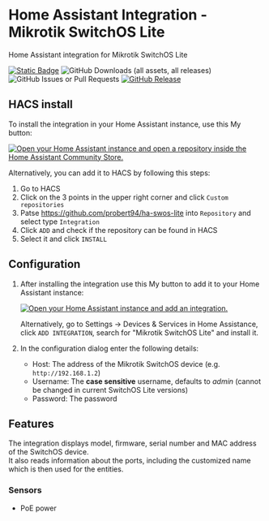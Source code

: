 # Home Assistant Integration - Mikrotik SwitchOS Lite

Home Assistant integration for Mikrotik SwitchOS Lite

[![Static Badge](https://img.shields.io/badge/HACS-Custom-41BDF5?style=for-the-badge&logo=homeassistantcommunitystore&logoColor=white)](https://github.com/hacs/integration) 
![GitHub Downloads (all assets, all releases)](https://img.shields.io/github/downloads/probert94/ha-swos-lite/total?style=for-the-badge)
![GitHub Issues or Pull Requests](https://img.shields.io/github/issues/probert94/ha-swos-lite?style=for-the-badge)
[![GitHub Release](https://img.shields.io/github/v/release/probert94/ha-swos-lite?style=for-the-badge)](https://github.com/probert94/ha-swos-lite/releases)

## HACS install
To install the integration in your Home Assistant instance, use this My button:

[![Open your Home Assistant instance and open a repository inside the Home Assistant Community Store.](https://my.home-assistant.io/badges/hacs_repository.svg)](https://my.home-assistant.io/redirect/hacs_repository/?owner=probert94&repository=ha-swos-lite&category=Integration)

Alternatively, you can add it to HACS by following this steps:
1. Go to HACS
2. Click on the 3 points in the upper right corner and click `Custom repositories`
3. Patse https://github.com/probert94/ha-swos-lite into `Repository` and select type `Integration`
4. Click `ADD` and check if the repository can be found in HACS
5. Select it and click `INSTALL`

## Configuration

1. After installing the integration use this My button to add it to your Home Assistant instance:

    [![Open your Home Assistant instance and add an integration.](https://my.home-assistant.io/badges/config_flow_start.svg)](https://my.home-assistant.io/redirect/config_flow_start?domain=mikrotik_swos_lite)

    Alternatively, go to Settings -> Devices & Services in Home Assistance, click `ADD INTEGRATION`, search for "Mikrotik SwitchOS Lite" and install it.

2. In the configuration dialog enter the following details:
    - Host: The address of the Mikrotik SwitchOS device (e.g. `http://192.168.1.2`)
    - Username: The __case sensitive__ username, defaults to _admin_ (cannot be changed in current SwitchOS Lite versions)
    - Password: The password

## Features

The integration displays model, firmware, serial number and MAC address of the SwitchOS device.  
It also reads information about the ports, including the customized name which is then used for the entities.

### Sensors
- PoE power
